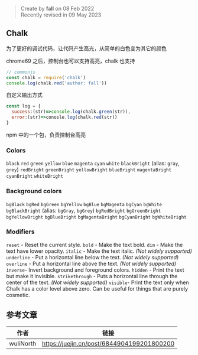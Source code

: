 > Create by **fall** on 08 Feb 2022<br/>
> Recently revised in 09 May 2023

## Chalk

为了更好的调试代码，让代码产生高光，从简单的白色变为其它的颜色

chrome69 之后，控制台也可以支持高亮，chalk 也支持

```js
// commonjs
const chalk = require('chalk')
console.log(chalk.red('author: fall'))
```

自定义输出方式

```js
const log = {
  success:(str)=>console.log(chalk.green(str)),
  error:(str)=>conosle.log(chalk.red(str))
}
```

npm 中的一个包，负责控制台高亮

### Colors

`black` `red` `green` `yellow` `blue` `magenta` `cyan` `white` `blackBright` (alias: `gray`, `grey`) `redBright` `greenBright` `yellowBright` `blueBright` `magentaBright` `cyanBright` `whiteBright` 

### Background colors

`bgBlack` `bgRed` `bgGreen` `bgYellow` `bgBlue` `bgMagenta` `bgCyan` `bgWhite` `bgBlackBright` (alias: `bgGray`, `bgGrey`) `bgRedBright` `bgGreenBright` `bgYellowBright` `bgBlueBright` `bgMagentaBright` `bgCyanBright` `bgWhiteBright`

### Modifiers

 `reset` - Reset the current style. `bold` - Make the text bold. `dim` - Make the text have lower opacity. `italic` - Make the text italic. *(Not widely supported)*  `underline` - Put a horizontal line below the text. *(Not widely supported)*  `overline` - Put a horizontal line above the text. *(Not widely supported)*  `inverse`- Invert background and foreground colors. `hidden` - Print the text but make it invisible. `strikethrough` - Puts a horizontal line through the center of the text. *(Not widely supported)*  `visible`- Print the text only when Chalk has a color level above zero. Can be useful for things that are purely cosmetic.

## 参考文章

| 作者      | 链接                                       |
| --------- | ------------------------------------------ |
| wuliNorth | https://juejin.cn/post/6844904199201800200 |

